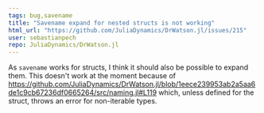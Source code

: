 ```yaml
---
tags: bug,savename
title: "Savename expand for nested structs is not working"
html_url: "https://github.com/JuliaDynamics/DrWatson.jl/issues/215"
user: sebastianpech
repo: JuliaDynamics/DrWatson.jl
---
```


As `savename` works for structs, I think it should also be possible to expand them. This doesn't work at the moment because of
https://github.com/JuliaDynamics/DrWatson.jl/blob/1eece239953ab2a5aa6de1c9cb67236df0665264/src/naming.jl#L119
which, unless defined for the struct, throws an error for non-iterable types.